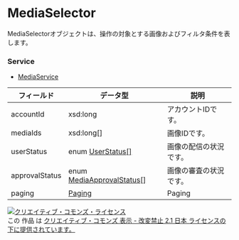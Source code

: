# MediaSelector
MediaSelectorオブジェクトは、操作の対象とする画像およびフィルタ条件を表します。
### Service
+ [MediaService](../services/MediaService.md)

| フィールド | データ型 | 説明 | 
|---|---|---|
| accountId| xsd:long| アカウントIDです。 |
| mediaIds| xsd:long[]| 画像IDです。 |
| userStatus| enum <a href="../data/UserStatus.md">UserStatus[]</a>| 画像の配信の状況です。 |
| approvalStatus| enum <a href="../data/MediaApprovalStatus.md">MediaApprovalStatus[]</a>| 画像の審査の状況です。 |
| paging| <a href="../data/Paging.md">Paging</a>| Paging |
<a rel="license" href="http://creativecommons.org/licenses/by-nd/2.1/jp/"><img alt="クリエイティブ・コモンズ・ライセンス" style="border-width:0" src="https://i.creativecommons.org/l/by-nd/2.1/jp/88x31.png" /></a><br />この 作品 は <a rel="license" href="http://creativecommons.org/licenses/by-nd/2.1/jp/">クリエイティブ・コモンズ 表示 - 改変禁止 2.1 日本 ライセンスの下に提供されています。</a>
